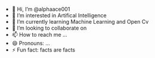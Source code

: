 - 👋 Hi, I’m @alphaace001
- 👀 I’m interested in Artifical Intelligence 
- 🌱 I’m currently learning Machine Learning and Open Cv
- 💞️ I’m looking to collaborate on 
- 📫 How to reach me ...
- 😄 Pronouns: ...
- ⚡ Fun fact: facts are facts

<!---
alphaace001/alphaace001 is a ✨ special ✨ repository because its `README.md` (this file) appears on your GitHub profile.
You can click the Preview link to take a look at your changes.
--->
